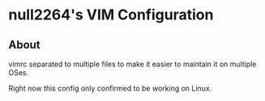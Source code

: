 # null2264's VIM Configuration

## About
vimrc separated to multiple files to make it easier to maintain it on multiple OSes.

Right now this config only confirmed to be working on Linux.
